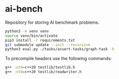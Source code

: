 # ai-bench

Repository for storing AI benchmark problems.

```bash
python3 -m venv venv
source venv/bin/activate
pip3 install -r requirements.txt
git submodule update --init --recursive
python3 eval.py ./tasks/assert-tasks/graph-task -h
```

To precompile headers use the following commands:

```bash
g++ -std=c++20 testlib/testlib.h
g++ -std=c++20 testlib/readwriter.h
```
